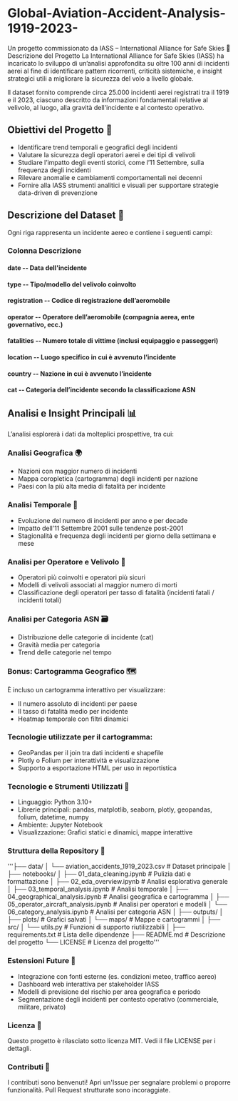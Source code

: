 # Global-Aviation-Accident-Analysis-1919-2023-
Un progetto commissionato da IASS – International Alliance for Safe Skies
📌 Descrizione del Progetto
La International Alliance for Safe Skies (IASS) ha incaricato lo sviluppo di un’analisi approfondita su oltre 100 anni di incidenti aerei al fine di identificare pattern ricorrenti, criticità sistemiche, e insight strategici utili a migliorare la sicurezza del volo a livello globale.

Il dataset fornito comprende circa 25.000 incidenti aerei registrati tra il 1919 e il 2023, ciascuno descritto da informazioni fondamentali relative al velivolo, al luogo, alla gravità dell'incidente e al contesto operativo.

## Obiettivi del Progetto 🎯
- Identificare trend temporali e geografici degli incidenti
- Valutare la sicurezza degli operatori aerei e dei tipi di velivoli
- Studiare l’impatto degli eventi storici, come l’11 Settembre, sulla frequenza degli incidenti
- Rilevare anomalie e cambiamenti comportamentali nei decenni
- Fornire alla IASS strumenti analitici e visuali per supportare strategie data-driven di prevenzione

## Descrizione del Dataset 🧾 
Ogni riga rappresenta un incidente aereo e contiene i seguenti campi:

### Colonna	Descrizione
#### date	-- Data dell'incidente
#### type	-- Tipo/modello del velivolo coinvolto
#### registration	-- Codice di registrazione dell’aeromobile
#### operator	-- Operatore dell’aeromobile (compagnia aerea, ente governativo, ecc.)
#### fatalities	-- Numero totale di vittime (inclusi equipaggio e passeggeri)
#### location	-- Luogo specifico in cui è avvenuto l’incidente
#### country	-- Nazione in cui è avvenuto l’incidente
#### cat	--	Categoria dell’incidente secondo la classificazione ASN


## Analisi e Insight Principali 📊 
L’analisi esplorerà i dati da molteplici prospettive, tra cui:
### Analisi Geografica 🌍 
- Nazioni con maggior numero di incidenti
- Mappa coropletica (cartogramma) degli incidenti per nazione
- Paesi con la più alta media di fatalità per incidente

### Analisi Temporale 📆 
- Evoluzione del numero di incidenti per anno e per decade
- Impatto dell’11 Settembre 2001 sulle tendenze post-2001
- Stagionalità e frequenza degli incidenti per giorno della settimana e mese

### Analisi per Operatore e Velivolo 🛫
- Operatori più coinvolti e operatori più sicuri
- Modelli di velivoli associati al maggior numero di morti
- Classificazione degli operatori per tasso di fatalità (incidenti fatali / incidenti totali)

### Analisi per Categoria ASN 🗃️
- Distribuzione delle categorie di incidente (cat)
- Gravità media per categoria
- Trend delle categorie nel tempo

### Bonus: Cartogramma Geografico 🗺️ 
È incluso un cartogramma interattivo per visualizzare:
- Il numero assoluto di incidenti per paese
- Il tasso di fatalità medio per incidente
- Heatmap temporale con filtri dinamici

### Tecnologie utilizzate per il cartogramma:
- GeoPandas per il join tra dati incidenti e shapefile
- Plotly o Folium per interattività e visualizzazione
- Supporto a esportazione HTML per uso in reportistica

### Tecnologie e Strumenti Utilizzati 🧰 
- Linguaggio: Python 3.10+
- Librerie principali: pandas, matplotlib, seaborn, plotly, geopandas, folium, datetime, numpy
- Ambiente: Jupyter Notebook
- Visualizzazione: Grafici statici e dinamici, mappe interattive

### Struttura della Repository 📂 
'''├── data/
│   └── aviation_accidents_1919_2023.csv        # Dataset principale
│
├── notebooks/
│   ├── 01_data_cleaning.ipynb                  # Pulizia dati e formattazione
│   ├── 02_eda_overview.ipynb                   # Analisi esplorativa generale
│   ├── 03_temporal_analysis.ipynb              # Analisi temporale
│   ├── 04_geographical_analysis.ipynb          # Analisi geografica e cartogramma
│   ├── 05_operator_aircraft_analysis.ipynb     # Analisi per operatori e modelli
│   └── 06_category_analysis.ipynb              # Analisi per categoria ASN
│
├── outputs/
│   ├── plots/                                  # Grafici salvati
│   └── maps/                                   # Mappe e cartogrammi
│
├── src/
│   └── utils.py                                # Funzioni di supporto riutilizzabili
│
├── requirements.txt                            # Lista delle dipendenze
├── README.md                                   # Descrizione del progetto
└── LICENSE                                     # Licenza del progetto'''





### Estensioni Future 🧪 
- Integrazione con fonti esterne (es. condizioni meteo, traffico aereo)
- Dashboard web interattiva per stakeholder IASS
- Modelli di previsione del rischio per area geografica e periodo
- Segmentazione degli incidenti per contesto operativo (commerciale, militare, privato)

### Licenza 🔐
Questo progetto è rilasciato sotto licenza MIT. Vedi il file LICENSE per i dettagli.

### Contributi 🤝 
I contributi sono benvenuti! Apri un'Issue per segnalare problemi o proporre funzionalità. Pull Request strutturate sono incoraggiate.
